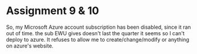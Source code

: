 ﻿# Assignment 9 & 10

So, my Microsoft Azure account subscription has been disabled, since it ran out of time. the sub EWU gives doesn't last the quarter it seems so I can't deploy to azure. It refuses to allow me to create/change/modify or anything on azure's website.
